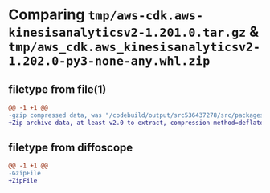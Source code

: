# Comparing `tmp/aws-cdk.aws-kinesisanalyticsv2-1.201.0.tar.gz` & `tmp/aws_cdk.aws_kinesisanalyticsv2-1.202.0-py3-none-any.whl.zip`

## filetype from file(1)

```diff
@@ -1 +1 @@
-gzip compressed data, was "/codebuild/output/src536437278/src/packages/@aws-cdk/aws-kinesisanalyticsv2/dist/python/aws-cdk.aws-kinesisanalyticsv2-1.201.0.", last modified: Wed May 10 17:09:07 2023, max compression
+Zip archive data, at least v2.0 to extract, compression method=deflate
```

## filetype from diffoscope

```diff
@@ -1 +1 @@
-GzipFile
+ZipFile
```

